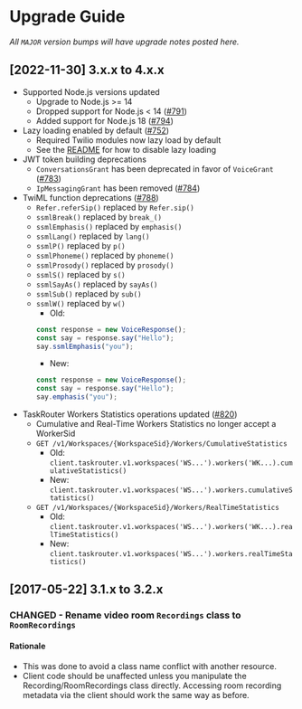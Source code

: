 # Upgrade Guide

_All `MAJOR` version bumps will have upgrade notes posted here._

[2022-11-30] 3.x.x to 4.x.x
-----------------------------

* Supported Node.js versions updated
  * Upgrade to Node.js >= 14
  * Dropped support for Node.js < 14 ([#791](https://github.com/twilio/twilio-node/pull/791))
  * Added support for Node.js 18 ([#794](https://github.com/twilio/twilio-node/pull/794))
* Lazy loading enabled by default ([#752](https://github.com/twilio/twilio-node/pull/752))
  * Required Twilio modules now lazy load by default
  * See the [README](README.md) for how to disable lazy loading
* JWT token building deprecations
  * `ConversationsGrant` has been deprecated in favor of `VoiceGrant` ([#783](https://github.com/twilio/twilio-node/pull/783))
  * `IpMessagingGrant` has been removed ([#784](https://github.com/twilio/twilio-node/pull/784))
* TwiML function deprecations ([#788](https://github.com/twilio/twilio-node/pull/788))
  * `Refer.referSip()` replaced by `Refer.sip()`
  * `ssmlBreak()` replaced by `break_()`
  * `ssmlEmphasis()` replaced by `emphasis()`
  * `ssmlLang()` replaced by `lang()`
  * `ssmlP()` replaced by `p()`
  * `ssmlPhoneme()` replaced by `phoneme()`
  * `ssmlProsody()` replaced by `prosody()`
  * `ssmlS()` replaced by `s()`
  * `ssmlSayAs()` replaced by `sayAs()`
  * `ssmlSub()` replaced by `sub()`
  * `ssmlW()` replaced by `w()`
    * Old:
    ```js
    const response = new VoiceResponse();
    const say = response.say("Hello");
    say.ssmlEmphasis("you");
    ```
    * New:
    ```js
    const response = new VoiceResponse();
    const say = response.say("Hello");
    say.emphasis("you");
    ```
* TaskRouter Workers Statistics operations updated ([#820](https://github.com/twilio/twilio-node/pull/820))
  * Cumulative and Real-Time Workers Statistics no longer accept a WorkerSid
  * `GET /v1/Workspaces/{WorkspaceSid}/Workers/CumulativeStatistics`
    * Old: `client.taskrouter.v1.workspaces('WS...').workers('WK...).cumulativeStatistics()`
    * New: `client.taskrouter.v1.workspaces('WS...').workers.cumulativeStatistics()`
  * `GET /v1/Workspaces/{WorkspaceSid}/Workers/RealTimeStatistics`
    * Old: `client.taskrouter.v1.workspaces('WS...').workers('WK...).realTimeStatistics()`
    * New: `client.taskrouter.v1.workspaces('WS...').workers.realTimeStatistics()`

[2017-05-22] 3.1.x to 3.2.x
---------------------------

### CHANGED - Rename video room `Recordings` class to `RoomRecordings`

#### Rationale
- This was done to avoid a class name conflict with another resource.
- Client code should be unaffected unless you manipulate the Recording/RoomRecordings class directly. Accessing room recording metadata via the client should work the same way as before.
